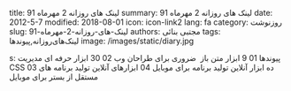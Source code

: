 title: لینک های روزانه  2 مهرماه 91
summary: لینک های روزانه  2 مهرماه 91
date: 2012-5-7
modified: 2018-08-01
icon:  icon-link2
lang: fa
category: روزنوشت
slug: لینک-های-روزانه-2-مهرماه-91
authors: مجتبی بنائی
tags: لینک‌های‌روزانه,پیوندها
image: /images/static/diary.jpg

s: پیوندها  01 9 ابزار متن باز  ضروری برای طراحان وب    02 30 ابزار حرفه ای مدیریت CSS  03  ده ابزار آنلاین تولید برنامه برای موبایل   04 ابزارهای آنلاین تولید برنامه های مستقل از بستر برای موبایل
